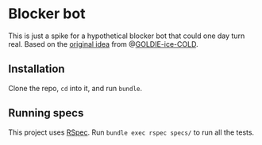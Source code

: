 # Blocker bot

This is just a spike for a hypothetical blocker bot that could one day turn real. Based on the [original idea](https://twitter.com/GOLDIE_ice/status/563815030714408961) from @[GOLDIE-ice-COLD](https://github.com/GOLDIE-ice-COLD).

## Installation

Clone the repo, `cd` into it, and run `bundle`.

## Running specs

This project uses [RSpec](http://rspec.info). Run `bundle exec rspec specs/` to run all the tests.
